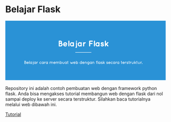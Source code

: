 # Belajar Flask

![Banner Belajar Flask](https://github.com/ar-android/belajar-flask/raw/gh-pages/images/belajar-flask-banner-readme.png)

Repository ini adalah contoh pembuatan web dengan framework python flask. Anda bisa mengakses tutorial membangun web dengan flask dari nol sampai deploy ke server secara terstruktur. Silahkan baca tutorialnya melalui web dibawah ini.

[Tutorial](https://ar-android.github.io/belajar-flask)